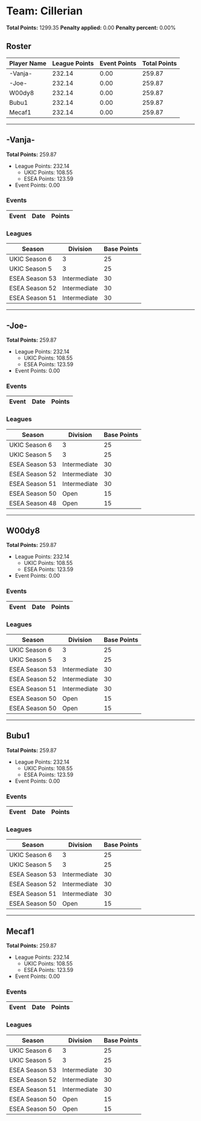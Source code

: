 # Team: Cillerian

**Total Points:** 1299.35
**Penalty applied:** 0.00
**Penalty percent:** 0.00%

## Roster
| Player Name | League Points | Event Points | Total Points |
|-------------|--------------|--------------|-------------|
| -Vanja- | 232.14 | 0.00 | 259.87 |
| -Joe- | 232.14 | 0.00 | 259.87 |
| W00dy8 | 232.14 | 0.00 | 259.87 |
| Bubu1 | 232.14 | 0.00 | 259.87 |
| Mecaf1 | 232.14 | 0.00 | 259.87 |

---

## -Vanja-

**Total Points:** 259.87

- League Points: 232.14
  - UKIC Points: 108.55
  - ESEA Points: 123.59
- Event Points: 0.00

### Events
| Event | Date | Points |
|-------|------|--------|
### Leagues
| Season | Division | Base Points |
|--------|----------|-------------|
| UKIC Season 6 | 3 | 25 |
| UKIC Season 5 | 3 | 25 |
| ESEA Season 53 | Intermediate | 30 |
| ESEA Season 52 | Intermediate | 30 |
| ESEA Season 51 | Intermediate | 30 |
---

## -Joe-

**Total Points:** 259.87

- League Points: 232.14
  - UKIC Points: 108.55
  - ESEA Points: 123.59
- Event Points: 0.00

### Events
| Event | Date | Points |
|-------|------|--------|
### Leagues
| Season | Division | Base Points |
|--------|----------|-------------|
| UKIC Season 6 | 3 | 25 |
| UKIC Season 5 | 3 | 25 |
| ESEA Season 53 | Intermediate | 30 |
| ESEA Season 52 | Intermediate | 30 |
| ESEA Season 51 | Intermediate | 30 |
| ESEA Season 50 | Open | 15 |
| ESEA Season 48 | Open | 15 |
---

## W00dy8

**Total Points:** 259.87

- League Points: 232.14
  - UKIC Points: 108.55
  - ESEA Points: 123.59
- Event Points: 0.00

### Events
| Event | Date | Points |
|-------|------|--------|
### Leagues
| Season | Division | Base Points |
|--------|----------|-------------|
| UKIC Season 6 | 3 | 25 |
| UKIC Season 5 | 3 | 25 |
| ESEA Season 53 | Intermediate | 30 |
| ESEA Season 52 | Intermediate | 30 |
| ESEA Season 51 | Intermediate | 30 |
| ESEA Season 50 | Open | 15 |
| ESEA Season 50 | Open | 15 |
---

## Bubu1

**Total Points:** 259.87

- League Points: 232.14
  - UKIC Points: 108.55
  - ESEA Points: 123.59
- Event Points: 0.00

### Events
| Event | Date | Points |
|-------|------|--------|
### Leagues
| Season | Division | Base Points |
|--------|----------|-------------|
| UKIC Season 6 | 3 | 25 |
| UKIC Season 5 | 3 | 25 |
| ESEA Season 53 | Intermediate | 30 |
| ESEA Season 52 | Intermediate | 30 |
| ESEA Season 51 | Intermediate | 30 |
| ESEA Season 50 | Open | 15 |
---

## Mecaf1

**Total Points:** 259.87

- League Points: 232.14
  - UKIC Points: 108.55
  - ESEA Points: 123.59
- Event Points: 0.00

### Events
| Event | Date | Points |
|-------|------|--------|
### Leagues
| Season | Division | Base Points |
|--------|----------|-------------|
| UKIC Season 6 | 3 | 25 |
| UKIC Season 5 | 3 | 25 |
| ESEA Season 53 | Intermediate | 30 |
| ESEA Season 52 | Intermediate | 30 |
| ESEA Season 51 | Intermediate | 30 |
| ESEA Season 50 | Open | 15 |
| ESEA Season 50 | Open | 15 |